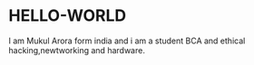# HELLO-WORLD
I am Mukul Arora form india and  i am a student BCA and ethical hacking,newtworking and hardware.
